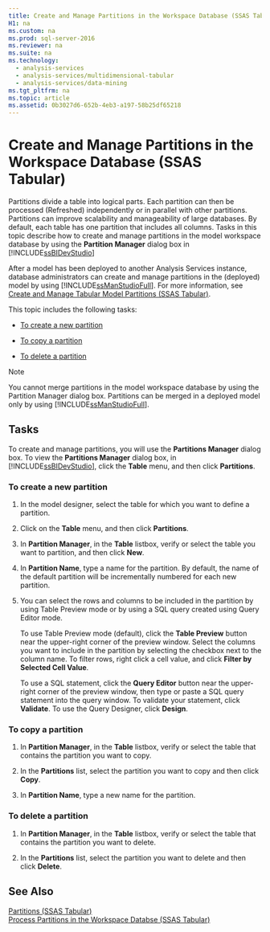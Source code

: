 ```yaml
---
title: Create and Manage Partitions in the Workspace Database (SSAS Tabular)
H1: na
ms.custom: na
ms.prod: sql-server-2016
ms.reviewer: na
ms.suite: na
ms.technology: 
  - analysis-services
  - analysis-services/multidimensional-tabular
  - analysis-services/data-mining
ms.tgt_pltfrm: na
ms.topic: article
ms.assetid: 0b3027d6-652b-4eb3-a197-58b25df65218
---
```

# Create and Manage Partitions in the Workspace Database (SSAS Tabular)
  Partitions divide a table into logical parts. Each partition can then be processed \(Refreshed\) independently or in parallel with other partitions. Partitions can improve scalability and manageability of large databases. By default, each table has one partition that includes all columns. Tasks in this topic describe how to create and manage partitions in the model workspace database by using the **Partition Manager** dialog box in [!INCLUDE[ssBIDevStudio](../../Token/Other/ssBIDevStudio_md.md)]  
  
 After a model has been deployed to another Analysis Services instance, database administrators can create and manage partitions in the \(deployed\) model by using [!INCLUDE[ssManStudioFull](../../Token/Other/ssManStudioFull_md.md)]. For more information, see [Create and Manage Tabular Model Partitions &#40;SSAS Tabular&#41;](../../Topics/TopicNameNotContainA/Create-and-Manage-Tabular-Model-Partitions--SSAS-Tabular-.md).  
  
 This topic includes the following tasks:  
  
-   [To create a new partition](#bkmk_create_new)  
  
-   [To copy a partition](#bkmk_copy)  
  
-   [To delete a partition](#bkmk_delete)  
  
> [!NOTE]  
>  You cannot merge partitions in the model workspace database by using the Partition Manager dialog box. Partitions can be merged in a deployed model only by using [!INCLUDE[ssManStudioFull](../../Token/Other/ssManStudioFull_md.md)].  
  
## Tasks  
 To create and manage partitions, you will use the **Partitions Manager** dialog box. To view the **Partitions Manager** dialog box, in [!INCLUDE[ssBIDevStudio](../../Token/Other/ssBIDevStudio_md.md)], click the **Table** menu, and then click **Partitions**.  
  
###  <a name="bkmk_create_new"></a> To create a new partition  
  
1.  In the model designer, select the table for which you want to define a partition.  
  
2.  Click on the **Table** menu, and then click **Partitions**.  
  
3.  In **Partition Manager**, in the **Table** listbox, verify or select the table you want to partition, and then click **New**.  
  
4.  In **Partition Name**, type a name for the partition. By default, the name of the default partition will be incrementally numbered for each new partition.  
  
5.  You can select the rows and columns to be included in the partition by using Table Preview mode or by using a SQL query created using Query Editor mode.  
  
     To use Table Preview mode \(default\), click the **Table Preview** button near the upper\-right corner of the preview window. Select the columns you want to include in the partition by selecting the checkbox next to the column name. To filter rows, right click a cell value, and click **Filter by Selected Cell Value**.  
  
     To use a SQL statement, click the **Query Editor** button near the upper\-right corner of the preview window, then type or paste a SQL query statement into the query window. To validate your statement, click **Validate**. To use the Query Designer, click **Design**.  
  
###  <a name="bkmk_copy"></a> To copy a partition  
  
1.  In **Partition Manager**, in the **Table** listbox, verify or select the table that contains the partition you want to copy.  
  
2.  In the **Partitions** list, select the partition you want to copy and then click **Copy**.  
  
3.  In **Partition Name**, type a new name for the partition.  
  
###  <a name="bkmk_delete"></a> To delete a partition  
  
1.  In **Partition Manager**, in the **Table** listbox, verify or select the table that contains the partition you want to delete.  
  
2.  In the **Partitions** list, select the partition you want to delete and then click **Delete**.  
  
## See Also  
 [Partitions &#40;SSAS Tabular&#41;](../../Topics/TopicNameNotContainA/Partitions--SSAS-Tabular-.md)   
 [Process Partitions in the Workspace Databse &#40;SSAS Tabular&#41;](../../Topics/TopicNameNotContainA/Process-Partitions-in-the-Workspace-Databse--SSAS-Tabular-.md)  
  
  